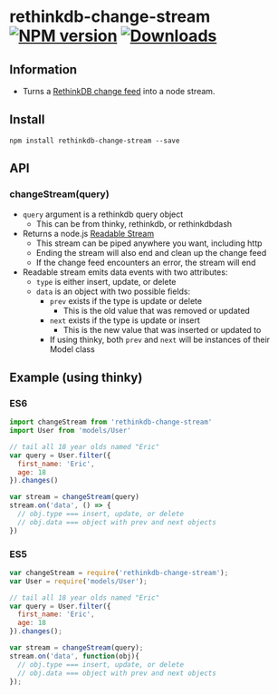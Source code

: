 # rethinkdb-change-stream [![NPM version][npm-image]][npm-url] [![Downloads][downloads-image]][npm-url]

## Information

- Turns a [RethinkDB change feed](https://rethinkdb.com/docs/changefeeds/javascript/) into a node stream.

## Install

```
npm install rethinkdb-change-stream --save
```

## API

### changeStream(query)

- `query` argument is a rethinkdb query object
  - This can be from thinky, rethinkdb, or rethinkdbdash
- Returns a node.js [Readable Stream](https://nodejs.org/api/stream.html#stream_class_stream_readable)
  - This stream can be piped anywhere you want, including http
  - Ending the stream will also end and clean up the change feed
  - If the change feed encounters an error, the stream will end
- Readable stream emits data events with two attributes:
  - `type` is either insert, update, or delete
  - `data` is an object with two possible fields:
    - `prev` exists if the type is update or delete
      - This is the old value that was removed or updated
    - `next` exists if the type is update or insert
      - This is the new value that was inserted or updated to
    - If using thinky, both `prev` and `next` will be instances of their Model class

## Example (using thinky)

### ES6

```js
import changeStream from 'rethinkdb-change-stream'
import User from 'models/User'

// tail all 18 year olds named "Eric"
var query = User.filter({
  first_name: 'Eric',
  age: 18
}).changes()

var stream = changeStream(query)
stream.on('data', () => {
  // obj.type === insert, update, or delete
  // obj.data === object with prev and next objects
})
```

### ES5

```js
var changeStream = require('rethinkdb-change-stream');
var User = require('models/User');

// tail all 18 year olds named "Eric"
var query = User.filter({
  first_name: 'Eric',
  age: 18
}).changes();

var stream = changeStream(query);
stream.on('data', function(obj){
  // obj.type === insert, update, or delete
  // obj.data === object with prev and next objects
});
```

[downloads-image]: http://img.shields.io/npm/dm/rethinkdb-change-stream.svg
[npm-url]: https://npmjs.org/package/rethinkdb-change-stream
[npm-image]: http://img.shields.io/npm/v/rethinkdb-change-stream.svg
